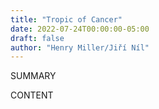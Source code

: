 ```yaml
---
title: "Tropic of Cancer"
date: 2022-07-24T00:00:00-05:00
draft: false
author: "Henry Miller/Jiří Níl"
---
```


SUMMARY

<!--more-->

CONTENT